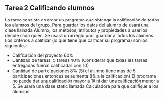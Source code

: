 ## Tarea 2 Calificando alumnos

La tarea consiste en crear un programa que obtenga la calificación de todos los alumnos del grupo.
Para guardar los datos del alumno de usará una clase llamada Alumno, los métodos, atributos y propiedades a usar los decide cada quien.
Se usará un arreglo para guardar a todos los alumnos.
Los criterios a calificar (lo que tiene que calificar su programa) son los siguientes:
- Calificación del proyecto 	60%
- Cantidad de tareas, 5 tareas	40%
(Considerar que todas las tareas entregadas fueron calificadas con 10)
- Cantidad de participaciones 	8%
(Si el alumno tiene más de 5 participaciones entonces se aumenta 8% a la calificación)
El programa no puede dar una calificación mayor a 10 ni dar una calificación menor a 5.
Se usará una clase static llamada Calculadora para que califique a los alumnos.
